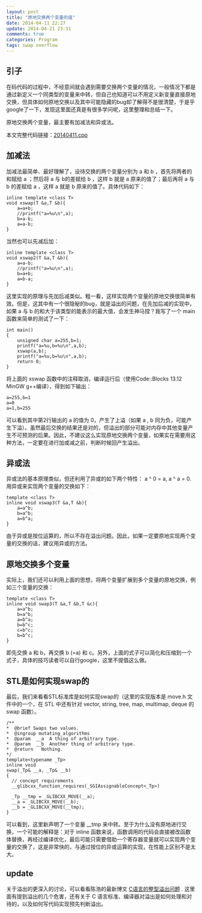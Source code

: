 ```yaml
---
layout: post
title: "原地交换两个变量的值"
date: 2014-04-11 22:27
update: 2014-04-21 23:31
comments: true
categories: Program
tags: swap overflow
---
```


## 引子
在码代码的过程中，不经意间就会遇到需要交换两个变量的情况，一般情况下都是通过新定义一个同类型的变量来中转，但自己也知道可以不用定义新变量直接原地交换，但具体如何原地交换以及其中可能隐藏的bug却了解得不是很清楚，于是乎google了一下，发现这里面还真是有很多学问呢，这里整理和总结一下。

原地交换两个变量，最主要有加减法和异或法。

本文完整代码链接：[20140411.cpp](../upload/code/20140411.cpp)

## 加减法
加减法最简单、最好理解了，设待交换的两个变量分别为 a 和 b ，首先将两者的和赋给 a ；然后将 a 与 b的差赋给 b ，这样 b 就是 a 原来的值了；最后再将 a 与 b 的差赋给 a ，这样 a 就是 b 原来的值了。具体代码如下：

```
inline template <class T>
void xswap(T &a,T &b){
    a=a+b;
	//printf("a=%u\n",a);
    b=a-b;
    a=a-b;
}
```

<!-- more -->

当然也可以先减后加：

```
inline template <class T>
void xswap2(T &a,T &b){
    a=a-b;
	//printf("a=%u\n",a);
    b=a+b;
    a=b-a;
}
```

这里实现的原理与先加后减类似。粗一看，这样实现两个变量的原地交换很简单有效。但是，这其中有一个很隐秘的bug，就是溢出的问题，在先加后减的实现中，如果 a 与 b 的和大于该类型的能表示的最大值，会发生神马捏？我写了一个 main 函数来简单的测试了一下：

```
int main()
{
    unsigned char a=255,b=1;
    printf("a=%u,b=%u\n",a,b);
    xswap(a,b);
    printf("a=%u,b=%u\n",a,b);
    return 0;
}
```

将上面的 xswap 函数中的注释取消，编译运行后（使用Code::Blocks 13.12 MinGW g++编译），得到如下输出：

```
a=255,b=1
a=0
a=1,b=255
```

可以看到其中第2行输出的 a 的值为 0，产生了上溢（如果 a , b 同为负，可能产生下溢）。虽然最后交换的结果还是对的，但溢出的部分可能对内存中其他变量产生不可预测的后果。因此，不建议这么实现原地交换两个变量，如果实在需要用这种方法，一定要在进行加或减之前，判断时候回产生溢出。

## 异或法
异或法的基本原理类似，但还利用了异或的如下两个特性： a ^ 0 = a, a ^ a = 0. 用异或来实现两个变量的交换如下：

```
template <class T>
inline void xswap3(T &a,T &b){
    a=a^b;
    b=a^b;
    a=b^a;
}
```

由于异或是按位运算的，所以不存在溢出问题。因此，如果一定要原地实现两个变量的交换的话，建议用异或的方法。

## 原地交换多个变量
实际上，我们还可以利用上面的思想，将两个变量扩展到多个变量的原地交换，例如三个变量的交换：

```
template <class T>
inline void swap3(T &a,T &b,T &c){
    a=a^b;
    b=a^b;
    a=b^a;
    b=b^c;
    c=b^c;
    b=b^c;
}
```

即先交换 a 和 b，再交换 b (=a) 和 c。另外，上面的式子可以简化和压缩到一个式子，具体的技巧读者可以自行google，这里不提倡这么做。

## STL是如何实现swap的
最后，我们来看看STL标准库是如何实现swap的（这里的实现版本是 move.h 文件中的一个，在 STL 中还有针对 vector, string, tree, map, multimap, deque 的 swap 函数）。

```
/**
*  @brief Swaps two values.
*  @ingroup mutating_algorithms
*  @param  __a  A thing of arbitrary type.
*  @param  __b  Another thing of arbitrary type.
*  @return   Nothing.
*/
template<typename _Tp>
inline void
swap(_Tp& __a, _Tp& __b)
{
  // concept requirements
  __glibcxx_function_requires(_SGIAssignableConcept<_Tp>)

  _Tp __tmp = _GLIBCXX_MOVE(__a);
  __a = _GLIBCXX_MOVE(__b);
  __b = _GLIBCXX_MOVE(__tmp);
}
```

可以看到，这里新声明了一个变量 __tmp 来中转。至于为什么没有原地进行交换，一个可能的解释是：对于 inline 函数来说，函数调用的代码会直接被改函数体替换，再经过编译优化，最后可能只需要借助一个寄存器变量就可以实现两个变量的交换了，这是非常快的，与通过按位的异或运算的实现，在性能上区别不是太大。

## update
关于溢出的更深入的讨论，可以看看陈浩的最新博文 [C语言的整型溢出问题](http://coolshell.cn/articles/11466.html) . 这里面有提到溢出的几个危害，还有关于 C 语言标准、编译器对溢出是如何处理和对待的，以及如何写代码实现预先判断溢出。
